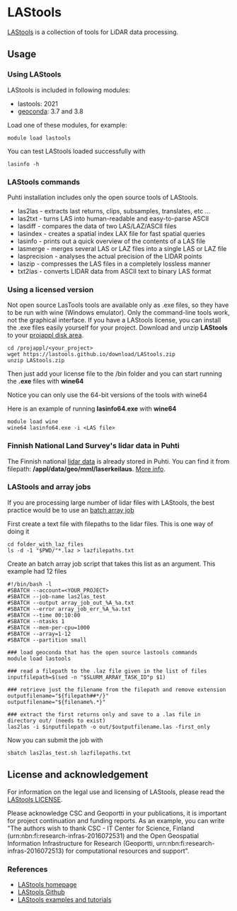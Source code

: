 # LAStools

[LAStools](https://rapidlasso.com/lastools) is a collection of tools for LiDAR data processing. 

## Usage

### Using LAStools

LAStools is included in following modules:

* lastools: 2021
* [geoconda](geoconda.md): 3.7 and 3.8

Load one of these modules, for example:

`module load lastools` 

You can test LAStools loaded successfully with

`lasinfo -h`

### LAStools commands

Puhti installation includes only the open source tools of LAStools.

* las2las - extracts last returns, clips, subsamples, translates, etc ...
* las2txt - turns LAS into human-readable and easy-to-parse ASCII
* lasdiff - compares the data of two LAS/LAZ/ASCII files 
* lasindex - creates a spatial index LAX file for fast spatial queries
* lasinfo - prints out a quick overview of the contents of a LAS file
* lasmerge - merges several LAS or LAZ files into a single LAS or LAZ file
* lasprecision - analyses the actual precision of the LIDAR points
* laszip - compresses the LAS files in a completely lossless manner
* txt2las - converts LIDAR data from ASCII text to binary LAS format

### Using a licensed version

Not open source LasTools tools are available only as .exe files, so they have to be run with wine (Windows emulator). Only the command-line tools work, not the graphical interface. If you have a LAStools license, you can install the .exe files easily yourself for your project. Download and unzip __LAStools__ to your [projappl disk area](../computing/disk.md).

```
cd /projappl/<your_project>
wget https://lastools.github.io/download/LAStools.zip
unzip LAStools.zip
```

Then just add your license file to the /bin folder and you can start running the __.exe__ files with __wine64__

Notice you can only use the 64-bit versions of the tools with wine64

Here is an example of running __lasinfo64.exe__ with __wine64__

```
module load wine
wine64 lasinfo64.exe -i <LAS file>
```

### Finnish National Land Survey's lidar data in Puhti

The Finnish national [lidar data](https://www.maanmittauslaitos.fi/en/maps-and-spatial-data/expert-users/product-descriptions/laser-scanning-data) is already stored in Puhti. You can find it from filepath: __/appl/data/geo/mml/laserkeilaus__. [More info](https://research.csc.fi/gis_data_in_csc_computing_env).

### LAStools and array jobs

If you are processing large number of lidar files with LAStools, the best practice would be to use an [batch array job](../computing/running/array-jobs.md)

First create a text file with filepaths to the lidar files. This is one way of doing it

```
cd folder_with_laz_files
ls -d -1 "$PWD/"*.laz > lazfilepaths.txt
```

Create an batch array job script that takes this list as an argument. This example had 12 files

```
#!/bin/bash -l
#SBATCH --account=<YOUR_PROJECT>
#SBATCH --job-name las2las_test
#SBATCH --output array_job_out_%A_%a.txt
#SBATCH --error array_job_err_%A_%a.txt
#SBATCH --time 00:10:00
#SBATCH --ntasks 1
#SBATCH --mem-per-cpu=1000
#SBATCH --array=1-12
#SBATCH --partition small

### load geoconda that has the open source lastools commands
module load lastools

### read a filepath to the .laz file given in the list of files
inputfilepath=$(sed -n "$SLURM_ARRAY_TASK_ID"p $1)

### retrieve just the filename from the filepath and remove extension
outputfilename="${filepath##*/}"
outputfilename="${filename%.*}"

### extract the first returns only and save to a .las file in directory out/ (needs to exist)
las2las -i $inputfilepath -o out/$outputfilename.las -first_only
```

Now you can submit the job with 

`sbatch las2las_test.sh lazfilepaths.txt`

## License and acknowledgement

For information on the legal use and licensing of LAStools, please read the [LAStools LICENSE](http://lastools.org/LICENSE.txt).

Please acknowledge CSC and Geoportti in your publications, it is important for project continuation and funding reports.
As an example, you can write "The authors wish to thank CSC - IT Center for Science, Finland (urn:nbn:fi:research-infras-2016072531) and the Open Geospatial Information Infrastructure for Research (Geoportti, urn:nbn:fi:research-infras-2016072513) for computational resources and support".

### References

* [LAStools homepage](https://rapidlasso.com/lastools/)
* [LAStools Github](https://github.com/LAStools/LAStools)
* [LAStools examples and tutorials](https://rapidlasso.com/category/tutorials/)
